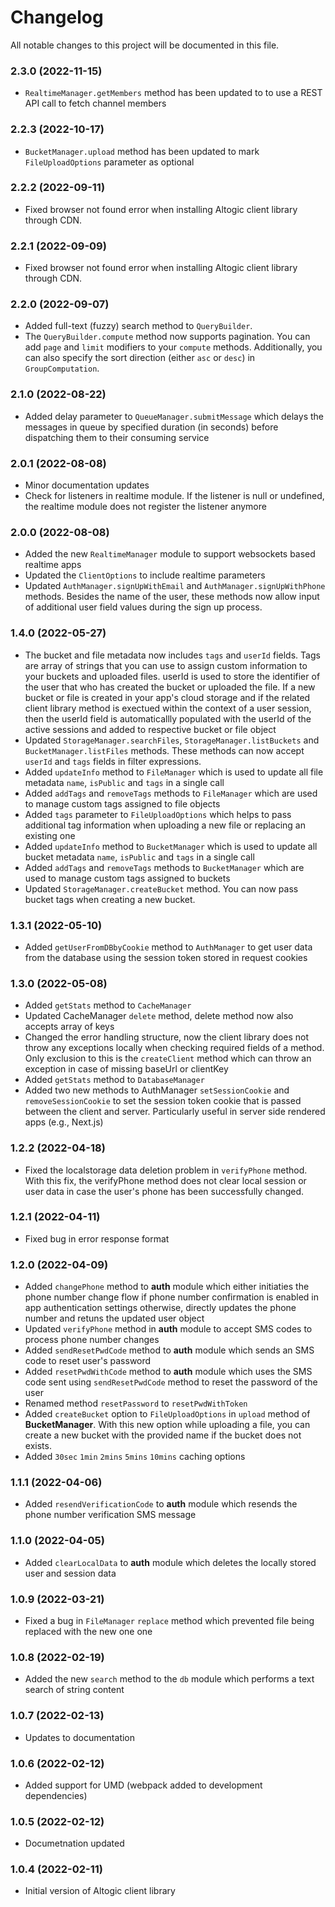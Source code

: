 # Changelog

All notable changes to this project will be documented in this file.

### 2.3.0 (2022-11-15)

-  `RealtimeManager.getMembers` method has been updated to to use a REST API call to fetch channel members

### 2.2.3 (2022-10-17)

-  `BucketManager.upload` method has been updated to mark `FileUploadOptions` parameter as optional

### 2.2.2 (2022-09-11)

-  Fixed browser not found error when installing Altogic client library through CDN. 

### 2.2.1 (2022-09-09)

-  Fixed browser not found error when installing Altogic client library through CDN. 

### 2.2.0 (2022-09-07)

-  Added full-text (fuzzy) search method to `QueryBuilder`. 
-  The `QueryBuilder.compute` method now supports pagination. You can add `page` and `limit` modifiers to your `compute` methods. Additionally, you can also specify the sort direction (either `asc` or `desc`) in `GroupComputation`.

### 2.1.0 (2022-08-22)

-  Added delay parameter to `QueueManager.submitMessage` which delays the messages in queue by specified duration (in seconds) before dispatching them to their consuming service

### 2.0.1 (2022-08-08)

-  Minor documentation updates
-  Check for listeners in realtime module. If the listener is null or undefined, the realtime module does not register the listener anymore

### 2.0.0 (2022-08-08)

-  Added the new `RealtimeManager` module to support websockets based realtime apps
-  Updated the  `ClientOptions` to include realtime parameters
-  Updated `AuthManager.signUpWithEmail` and `AuthManager.signUpWithPhone` methods. Besides the name of the user, these methods now allow input of additional user field values during the sign up process.

### 1.4.0 (2022-05-27)

-  The bucket and file metadata now includes `tags` and `userId` fields. Tags are array of strings that you can use to assign custom information to your buckets and uploaded files. userId is used to store the identifier of the user that who has created the bucket or uploaded the file. If a new bucket or file is created in your app's cloud storage and if the related client library method is exectued within the context of a user session, then the userId field is automaticallly populated with the userId of the active sessions and added to respective bucket or file object
-  Updated `StorageManager.searchFiles`, `StorageManager.listBuckets` and `BucketManager.listFiles` methods. These methods can now accept `userId` and `tags` fields in filter expressions.
-  Added `updateInfo` method to `FileManager` which is used to update all file metadata `name`, `isPublic` and `tags` in a single call
-  Added `addTags` and `removeTags` methods to `FileManager` which are used to manage custom tags assigned to file objects
-  Added `tags` parameter to `FileUploadOptions` which helps to pass additional tag information when uploading a new file or replacing an existing one
-  Added `updateInfo` method to `BucketManager` which is used to update all bucket metadata `name`, `isPublic` and `tags` in a single call
-  Added `addTags` and `removeTags` methods to `BucketManager` which are used to manage custom tags assigned to buckets
-  Updated `StorageManager.createBucket` method. You can now pass bucket tags when creating a new bucket.

### 1.3.1 (2022-05-10)

-  Added `getUserFromDBbyCookie` method to `AuthManager` to get user data from the database using the session token stored in request cookies

### 1.3.0 (2022-05-08)

-  Added `getStats` method to `CacheManager`
-  Updated CacheManager `delete` method, delete method now also accepts array of keys
-  Changed the error handling structure, now the client library does not throw any exceptions
   locally when checking required fields of a method. Only exclusion to this is the `createClient`
   method which can throw an exception in case of missing baseUrl or clientKey
-  Added `getStats` method to `DatabaseManager`
-  Added two new methods to AuthManager `setSessionCookie` and `removeSessionCookie` to set the
   session token cookie that is passed between the client and server. Particularly useful in server
   side rendered apps (e.g., Next.js)

### 1.2.2 (2022-04-18)

-  Fixed the localstorage data deletion problem in `verifyPhone` method. With this fix, the
   verifyPhone method does not clear local session or user data in case the user's phone has been
   successfully changed.

### 1.2.1 (2022-04-11)

-  Fixed bug in error response format

### 1.2.0 (2022-04-09)

-  Added `changePhone` method to **auth** module which either initiaties the phone number change
   flow if phone number confirmation is enabled in app authentication settings otherwise, directly
   updates the phone number and retuns the updated user object
-  Updated `verifyPhone` method in **auth** module to accept SMS codes to process phone number
   changes
-  Added `sendResetPwdCode` method to **auth** module which sends an SMS code to reset user's
   password
-  Added `resetPwdWithCode` method to **auth** module which uses the SMS code sent using
   `sendResetPwdCode` method to reset the password of the user
-  Renamed method `resetPassword` to `resetPwdWithToken`
-  Added `createBucket` option to `FileUploadOptions` in `upload` method of **BucketManager**. With
   this new option while uploading a file, you can create a new bucket with the provided name if the
   bucket does not exists.
-  Added `30sec` `1min` `2mins` `5mins` `10mins` caching options

### 1.1.1 (2022-04-06)

-  Added `resendVerificationCode` to **auth** module which resends the phone number verification SMS
   message

### 1.1.0 (2022-04-05)

-  Added `clearLocalData` to **auth** module which deletes the locally stored user and session data

### 1.0.9 (2022-03-21)

-  Fixed a bug in `FileManager` `replace` method which prevented file being replaced with the new
   one one

### 1.0.8 (2022-02-19)

-  Added the new `search` method to the `db` module which performs a text search of string content

### 1.0.7 (2022-02-13)

-  Updates to documentation

### 1.0.6 (2022-02-12)

-  Added support for UMD (webpack added to development dependencies)

### 1.0.5 (2022-02-12)

-  Documetnation updated

### 1.0.4 (2022-02-11)

-  Initial version of Altogic client library
